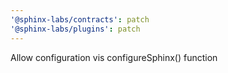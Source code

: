 ```yaml
---
'@sphinx-labs/contracts': patch
'@sphinx-labs/plugins': patch
---
```


Allow configuration vis configureSphinx() function

